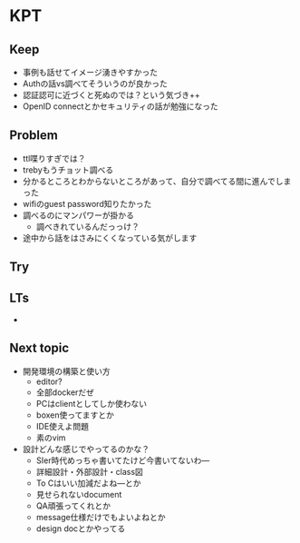 # KPT

## Keep

- 事例も話せてイメージ湧きやすかった
- Authの話vs調べてそういうのが良かった
- 認証認可に近づくと死ぬのでは？という気づき++
- OpenID connectとかセキュリティの話が勉強になった

## Problem

- ttl喋りすぎでは？
- trebyもうチョット調べる
- 分かるところとわからないところがあって、自分で調べてる間に進んでしまった
- wifiのguest password知りたかった
- 調べるのにマンパワーが掛かる
  - 調べきれているんだっっけ？
- 途中から話をはさみにくくなっている気がします

## Try

## LTs

- 

## Next topic

- 開発環境の構築と使い方
  - editor?
  - 全部dockerだぜ
  - PCはclientとしてしか使わない
  - boxen使ってますとか
  - IDE使えよ問題
  - 素のvim
- 設計どんな感じでやってるのかな？
  - SIer時代めっちゃ書いてたけど今書いてないわ―
  - 詳細設計・外部設計・class図
  - To Cはいい加減だよね―とか
  - 見せられないdocument
  - QA頑張ってくれとか
  - message仕様だけでもよいよねとか
  - design docとかやってる
